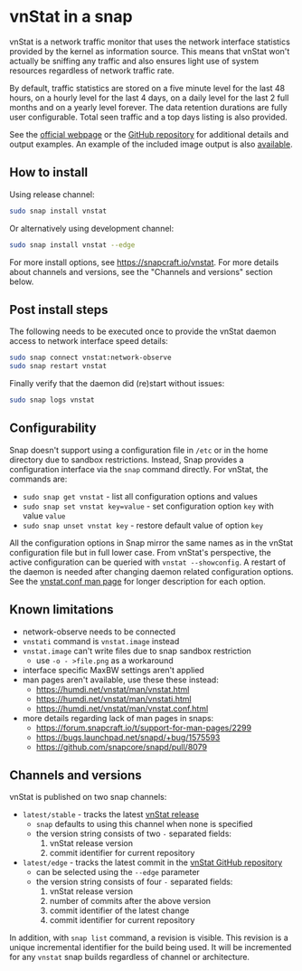 # vnStat in a snap

vnStat is a network traffic monitor that uses the network
interface statistics provided by the kernel as information source. This
means that vnStat won't actually be sniffing any traffic and also ensures
light use of system resources regardless of network traffic rate.

By default, traffic statistics are stored on a five minute level for the last
48 hours, on a hourly level for the last 4 days, on a daily level for the
last 2 full months and on a yearly level forever. The data retention durations
are fully user configurable. Total seen traffic and a top days listing is also
provided.

See the [official webpage](https://humdi.net/vnstat/) or the
[GitHub repository](https://github.com/vergoh/vnstat) for additional details
and output examples. An example of the included image output is also
[available](https://humdi.net/vnstat/cgidemo/).

## How to install

Using release channel:

```sh
sudo snap install vnstat
```

Or alternatively using development channel:

```sh
sudo snap install vnstat --edge
```

For more install options, see <https://snapcraft.io/vnstat>.
For more details about channels and versions, see the "Channels and versions" section below.

## Post install steps

The following needs to be executed once to provide the vnStat daemon access
to network interface speed details:

```sh
sudo snap connect vnstat:network-observe
sudo snap restart vnstat
```

Finally verify that the daemon did (re)start without issues:

```sh
sudo snap logs vnstat
```

## Configurability

Snap doesn't support using a configuration file in `/etc` or in the home directory
due to sandbox restrictions. Instead, Snap provides a configuration interface via
the `snap` command directly. For vnStat, the commands are:

- `sudo snap get vnstat` - list all configuration options and values
- `sudo snap set vnstat key=value` - set configuration option `key` with value `value`
- `sudo snap unset vnstat key` - restore default value of option `key`

All the configuration options in Snap mirror the same names as in the vnStat configuration
file but in full lower case. From vnStat's perspective, the active configuration can be
queried with `vnstat --showconfig`. A restart of the daemon is needed after changing
daemon related configuration options. See the [vnstat.conf man page](https://humdi.net/vnstat/man/vnstat.conf.html)
for longer description for each option.

## Known limitations

- network-observe needs to be connected
- `vnstati` command is `vnstat.image` instead
- `vnstat.image` can't write files due to snap sandbox restriction
  - use `-o - >file.png` as a workaround
- interface specific MaxBW settings aren't applied
- man pages aren't available, use these these instead:
  - <https://humdi.net/vnstat/man/vnstat.html>
  - <https://humdi.net/vnstat/man/vnstati.html>
  - <https://humdi.net/vnstat/man/vnstat.conf.html>
- more details regarding lack of man pages in snaps:
  - <https://forum.snapcraft.io/t/support-for-man-pages/2299>
  - <https://bugs.launchpad.net/snapd/+bug/1575593>
  - <https://github.com/snapcore/snapd/pull/8079>

## Channels and versions

vnStat is published on two snap channels:

- `latest/stable` - tracks the latest [vnStat release](https://github.com/vergoh/vnstat/releases)
  - `snap` defaults to using this channel when none is specified
  - the version string consists of two `-` separated fields:
    1. vnStat release version
    2. commit identifier for current repository
- `latest/edge` - tracks the latest commit in the [vnStat GitHub repository](https://github.com/vergoh/vnstat)
  - can be selected using the `--edge` parameter
  - the version string consists of four `-` separated fields:
    1. vnStat release version
    2. number of commits after the above version
    3. commit identifier of the latest change
    4. commit identifier for current repository

In addition, with `snap list` command, a revision is visible. This revision is a unique incremental
identifier for the build being used. It will be incremented for any `vnstat` snap builds regardless of
channel or architecture.
